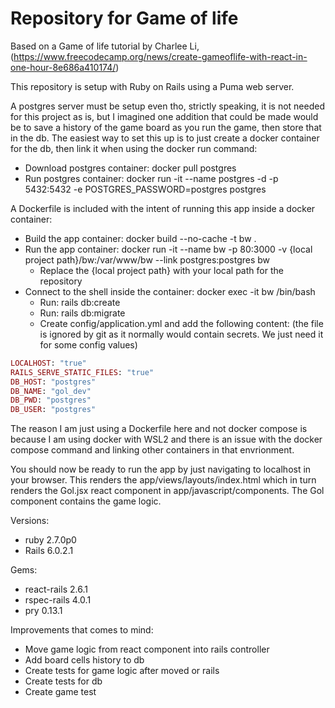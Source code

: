 # Repository for Game of life
Based on a Game of life tutorial by Charlee Li, (https://www.freecodecamp.org/news/create-gameoflife-with-react-in-one-hour-8e686a410174/)

This repository is setup with Ruby on Rails using a Puma web server.

A postgres server must be setup even tho, strictly speaking, it is not needed for this project as is, but I imagined one addition that could be made would be to save a history of the game board as you run the game, then store that in the db.
The easiest way to set this up is to just create a docker container for the db, then link it when using the docker run command:
  * Download postgres container: docker pull postgres
  * Run postgres container: docker run -it --name postgres -d -p 5432:5432 -e POSTGRES_PASSWORD=postgres postgres

A Dockerfile is included with the intent of running this app inside a docker container:
  * Build the app container: docker build --no-cache -t bw .
  * Run the app container: docker run -it --name bw -p 80:3000 -v {local project path}/bw:/var/www/bw --link postgres:postgres bw
    * Replace the {local project path} with your local path for the repository
  * Connect to the shell inside the container: docker exec -it bw /bin/bash
    * Run: rails db:create
    * Run: rails db:migrate
    * Create config/application.yml and add the following content: (the file is ignored by git as it normally would contain secrets. We just need it for some config values)
```ruby
LOCALHOST: "true"
RAILS_SERVE_STATIC_FILES: "true"
DB_HOST: "postgres"
DB_NAME: "gol_dev"
DB_PWD: "postgres"
DB_USER: "postgres"
```

The reason I am just using a Dockerfile here and not docker compose is because I am using docker with WSL2 and there is an issue with the docker compose command and linking other containers in that envrionment.

You should now be ready to run the app by just navigating to localhost in your browser. This renders the app/views/layouts/index.html which in turn renders the Gol.jsx react component in app/javascript/components. The Gol component contains the game logic.

Versions:
  * ruby 2.7.0p0
  * Rails 6.0.2.1

Gems:
  * react-rails 2.6.1
  * rspec-rails 4.0.1
  * pry 0.13.1

Improvements that comes to mind:
  * Move game logic from react component into rails controller
  * Add board cells history to db
  * Create tests for game logic after moved or rails
  * Create tests for db
  * Create game test
